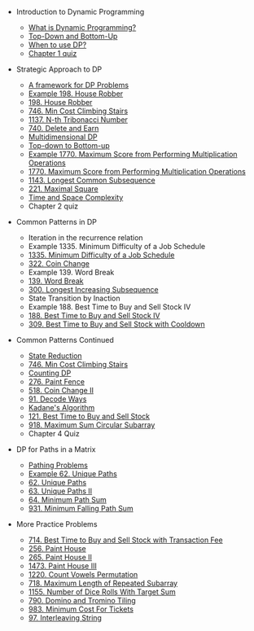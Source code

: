 * Introduction to Dynamic Programming

  * [What is Dynamic Programming?](https://github.com/imeanup/Working-Directory/blob/main/Dynamic%20Programming/Introduction%20to%20Dynamic%20Programming.md#what-is-dynamic-programming)
  * [Top-Down and Bottom-Up](https://github.com/imeanup/Working-Directory/blob/main/Dynamic%20Programming/Introduction%20to%20Dynamic%20Programming.md#top-down-and-bottom-up)
  * [When to use DP?](https://github.com/imeanup/Working-Directory/blob/main/Dynamic%20Programming/Introduction%20to%20Dynamic%20Programming.md#when-to-use-dp)
  * [Chapter 1 quiz](https://github.com/imeanup/Working-Directory/blob/main/Dynamic%20Programming/Introduction%20to%20Dynamic%20Programming.md#chapter-1-quiz)

* Strategic Approach to DP

  * [A framework for DP Problems](https://github.com/imeanup/Working-Directory/blob/main/Dynamic%20Programming/Introduction%20to%20Dynamic%20Programming.md#framework-for-dp-problems)
  * [Example 198. House Robber](https://github.com/imeanup/Working-Directory/blob/main/Dynamic%20Programming/Introduction%20to%20Dynamic%20Programming.md#example-198-house-robber)
  * [198. House Robber](https://leetcode.com/problems/house-robber/)
  * [746. Min Cost Climbing Stairs](https://leetcode.com/problems/min-cost-climbing-stairs/)
  * [1137. N-th Tribonacci Number](https://leetcode.com/problems/n-th-tribonacci-number/)
  * [740. Delete and Earn](https://leetcode.com/problems/delete-and-earn/)
  * [Multidimensional DP](https://github.com/imeanup/Working-Directory/blob/main/Dynamic%20Programming/Introduction%20to%20Dynamic%20Programming.md#multidimensional-dp)
  * [Top-down to Bottom-up](https://github.com/imeanup/Working-Directory/blob/main/Dynamic%20Programming/Introduction%20to%20Dynamic%20Programming.md#top-down-to-bottom-up)
  * [Example 1770. Maximum Score from Performing Multiplication Operations](https://github.com/imeanup/Working-Directory/blob/main/Dynamic%20Programming/Introduction%20to%20Dynamic%20Programming.md#example-1770-maximum-score-from-performing-multiplication-operations)
  * [1770. Maximum Score from Performing Multiplication Operations](https://leetcode.com/problems/maximum-score-from-performing-multiplication-operations/)
  * [1143. Longest Common Subsequence](https://leetcode.com/problems/longest-common-subsequence/)
  * [221. Maximal Square](https://leetcode.com/problems/maximal-square/)
  * [Time and Space Complexity](https://github.com/imeanup/Working-Directory/blob/main/Dynamic%20Programming/Introduction%20to%20Dynamic%20Programming.md#time-and-space-complexity)
  * Chapter 2 quiz

* Common Patterns in DP

  * Iteration in the recurrence relation
  * Example 1335. Minimum Difficulty of a Job Schedule
  * [1335. Minimum Difficulty of a Job Schedule](https://leetcode.com/problems/minimum-difficulty-of-a-job-schedule/)
  * [322. Coin Change](https://leetcode.com/problems/coin-change/)
  * Example 139. Word Break
  * [139. Word Break](https://leetcode.com/problems/word-break/)
  * [300. Longest Increasing Subsequence](https://leetcode.com/problems/longest-increasing-subsequence/)
  * State Transition by Inaction
  * Example 188. Best Time to Buy and Sell Stock IV
  * [188. Best Time to Buy and Sell Stock IV](https://leetcode.com/problems/best-time-to-buy-and-sell-stock-iv/)
  * [309. Best Time to Buy and Sell Stock with Cooldown](https://leetcode.com/problems/best-time-to-buy-and-sell-stock-with-cooldown/)

* Common Patterns Continued

  * [State Reduction](https://github.com/imeanup/Working-Directory/blob/main/Dynamic%20Programming/State%20Reduction.md#state-reduction)
  * [746. Min Cost Climbing Stairs](https://leetcode.com/problems/min-cost-climbing-stairs/)
  * [Counting DP](https://github.com/imeanup/Working-Directory/blob/main/Dynamic%20Programming/Counting%20DP.md#counting-dp)
  * [276. Paint Fence](https://leetcode.com/problems/paint-fence/)
  * [518. Coin Change II](https://leetcode.com/problems/coin-change-ii/)
  * [91. Decode Ways](https://leetcode.com/problems/decode-ways/)
  * [Kadane's Algorithm](https://github.com/imeanup/Working-Directory/blob/main/Dynamic%20Programming/Kadane's%20Algorithm.md#kadanes-algorithm)
  * [121. Best Time to Buy and Sell Stock](https://leetcode.com/problems/best-time-to-buy-and-sell-stock/)
  * [918. Maximum Sum Circular Subarray](https://leetcode.com/problems/maximum-sum-circular-subarray/)
  * Chapter 4 Quiz
 
* DP for Paths in a Matrix

  * [Pathing Problems](https://github.com/imeanup/Working-Directory/blob/main/Dynamic%20Programming/Pathing%20Problems.md#pathing-problems)
  * [Example 62. Unique Paths](https://github.com/imeanup/Working-Directory/blob/main/Dynamic%20Programming/Example%2062.%20Unique%20Paths.md#example-62-unique-paths)
  * [62. Unique Paths](https://leetcode.com/problems/unique-paths/)
  * [63. Unique Paths II](https://leetcode.com/problems/unique-paths-ii/)
  * [64. Minimum Path Sum](https://leetcode.com/problems/minimum-path-sum/)
  * [931. Minimum Falling Path Sum](https://leetcode.com/problems/minimum-falling-path-sum/)

* More Practice Problems

  * [714. Best Time to Buy and Sell Stock with Transaction Fee](https://leetcode.com/problems/best-time-to-buy-and-sell-stock-with-transaction-fee/)
  * [256. Paint House](https://leetcode.com/problems/paint-house/)
  * [265. Paint House II](https://leetcode.com/problems/paint-house-ii/)
  * [1473. Paint House III](https://leetcode.com/problems/paint-house-iii/)
  * [1220. Count Vowels Permutation](https://leetcode.com/problems/count-vowels-permutation/)
  * [718. Maximum Length of Repeated Subarray](https://leetcode.com/problems/maximum-length-of-repeated-subarray/)
  * [1155. Number of Dice Rolls With Target Sum](https://leetcode.com/problems/number-of-dice-rolls-with-target-sum/)
  * [790. Domino and Tromino Tiling](https://leetcode.com/problems/domino-and-tromino-tiling/)
  * [983. Minimum Cost For Tickets](https://leetcode.com/problems/minimum-cost-for-tickets/)
  * [97. Interleaving String](https://leetcode.com/problems/interleaving-string/)
